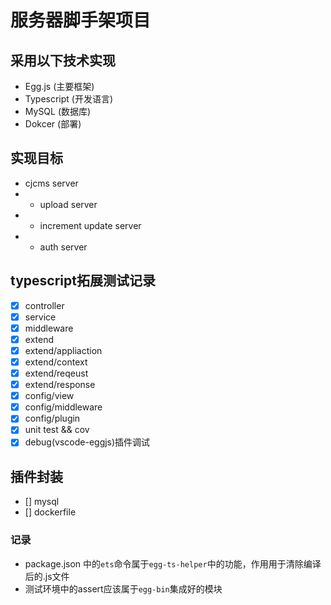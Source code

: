 # 服务器脚手架项目

## 采用以下技术实现

- Egg.js (主要框架)
- Typescript (开发语言)
- MySQL (数据库)
- Dokcer (部署)

## 实现目标

- cjcms server
- - upload server
- - increment update server
- - auth server

## typescript拓展测试记录

- [x] controller
- [x] service
- [x] middleware
- [x] extend
- [x] extend/appliaction
- [x] extend/context
- [x] extend/reqeust
- [x] extend/response
- [x] config/view
- [x] config/middleware
- [x] config/plugin
- [x] unit test && cov
- [x] debug(vscode-eggjs)插件调试

## 插件封装

- [] mysql
- [] dockerfile

### 记录

- package.json 中的`ets`命令属于`egg-ts-helper`中的功能，作用用于清除编译后的.js文件
- 测试环境中的assert应该属于`egg-bin`集成好的模块